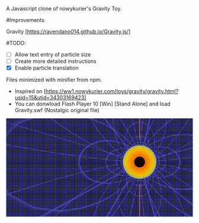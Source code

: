 A Javascript clone of nowykurier's Gravity Toy.

#Improvements

Gravity [https://ravendano014.github.io/Gravity.js/]

#TODO:
- [ ] Allow text entry of particle size
- [ ] Create more detailed instructions
- [x] Enable particle translation

Files minimized with minifier from npm.

* Inspired on [https://ww1.nowykurier.com/toys/gravity/gravity.html?usid=15&utid=34303169423]
* You can donwload Flash Player 10 [Win] [Stand Alone] and load Gravity.swf (Nostalgic original file)

![Captura de Pantalla 1](Blackhole.jpg)
